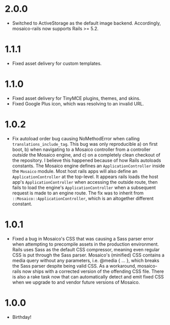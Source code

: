 2.0.0
===
* Switched to ActiveStorage as the default image backend. Accordingly, mosaico-rails now supports Rails >= 5.2.

1.1.1
===
* Fixed asset delivery for custom templates.

1.1.0
===
* Fixed asset delivery for TinyMCE plugins, themes, and skins.
* Fixed Google Plus icon, which was resolving to an invalid URL.

1.0.2
===
* Fix autoload order bug causing NoMethodError when calling `translations_include_tag`.
  This bug was only reproducible a) on first boot, b) when navigating to a Mosaico controller from a controller _outside_ the Mosaico engine, and c) on a completely clean checkout of the repository. I believe this happened because of how Rails autoloads constants. The Mosaico engine defines an `ApplicationController` inside the `Mosaico` module. Most host rails apps will also define an `ApplicationController` at the top-level. It appears rails loads the host app's `ApplicationController` when accessing the outside route, then fails to load the engine's `ApplicationController` when a subsequent request is made to an engine route. The fix was to inherit from `::Mosaico::ApplicationController`, which is an altogether different constant.

1.0.1
===
* Fixed a bug in Mosaico's CSS that was causing a Sass parser error when attempting to precompile assets in the production environment.
  Rails uses Sass as the default CSS compressor, meaning even regular CSS is put through the Sass parser. Mosaico's (minified) CSS contains a media query without any parameters, i.e. @media { ... }, which breaks the Sass parser despite being valid CSS. As a workaround, mosaico-rails now ships with a corrected version of the offending CSS file. There is also a rake task now that can automatically detect and emit fixed CSS when we upgrade to and vendor future versions of Mosaico.

1.0.0
===
* Birthday!
